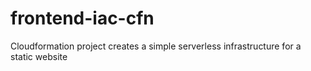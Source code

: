 # frontend-iac-cfn
Cloudformation project creates a simple serverless infrastructure for a static website
